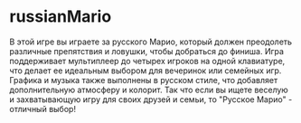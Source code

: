 # russianMario
В этой игре вы играете за русского Марио, который должен преодолеть различные препятствия и ловушки, чтобы добраться до финиша. Игра поддерживает мультиплеер до четырех игроков на одной клавиатуре, что делает ее идеальным выбором для вечеринок или семейных игр. Графика и музыка также выполнены в русском стиле, что добавляет дополнительную атмосферу и колорит. Так что если вы ищете веселую и захватывающую игру для своих друзей и семьи, то "Русское Марио" - отличный выбор!

